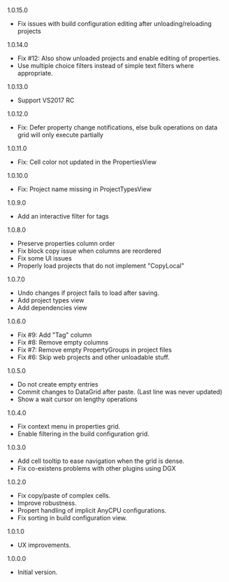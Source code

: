 1.0.15.0
* Fix issues with build configuration editing after unloading/reloading projects
 
1.0.14.0
* Fix #12: Also show unloaded projects and enable editing of properties.
* Use multiple choice filters instead of simple text filters where appropriate.

1.0.13.0
* Support VS2017 RC

1.0.12.0
* Fix: Defer property change notifications, else bulk operations on data grid will only execute partially

1.0.11.0
* Fix: Cell color not updated in the PropertiesView

1.0.10.0
* Fix: Project name missing in ProjectTypesView

1.0.9.0
* Add an interactive filter for tags

1.0.8.0
* Preserve properties column order
* Fix block copy issue when columns are reordered
* Fix some UI issues
* Properly load projects that do not implement "CopyLocal"

1.0.7.0
* Undo changes if project fails to load after saving.
* Add project types view
* Add dependencies view

1.0.6.0
* Fix #9: Add "Tag" column
* Fix #8: Remove empty columns
* Fix #7: Remove empty PropertyGroups in project files
* Fix #6: Skip web projects and other unloadable stuff.

1.0.5.0
* Do not create empty entries
* Commit changes to DataGrid after paste. (Last line was never updated)
* Show a wait cursor on lengthy operations
 
1.0.4.0
* Fix context menu in properties grid.
* Enable filtering in the build configuration grid.

1.0.3.0
* Add cell tooltip to ease navigation when the grid is dense.
* Fix co-existens problems with other plugins using DGX

1.0.2.0
* Fix copy/paste of complex cells.
* Improve robustness.
* Propert handling of implicit AnyCPU configurations. 
* Fix sorting in build configuration view.

1.0.1.0
* UX improvements.

1.0.0.0
* Initial version.
